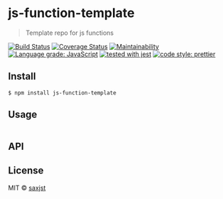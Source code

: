 # js-function-template

> Template repo for js functions

[![Build Status](https://travis-ci.org/saxjst/js-function-template.svg?branch=master)](https://travis-ci.org/saxjst/js-function-template)
[![Coverage Status](https://coveralls.io/repos/github/saxjst/js-function-template/badge.svg?branch=master)](https://coveralls.io/github/saxjst/js-function-template?branch=master)
[![Maintainability](https://api.codeclimate.com/v1/badges/841af7743a474bb61775/maintainability)](https://codeclimate.com/github/saxjst/js-function-template/maintainability)
[![Language grade: JavaScript](https://img.shields.io/lgtm/grade/javascript/g/saxjst/js-function-template.svg?logo=lgtm&logoWidth=18)](https://lgtm.com/projects/g/saxjst/js-function-template/context:javascript)
[![tested with jest](https://img.shields.io/badge/tested_with-jest-99424f.svg)](https://github.com/facebook/jest)
[![code style: prettier](https://img.shields.io/badge/code_style-prettier-ff69b4.svg)](https://github.com/prettier/prettier/)

## Install

```
$ npm install js-function-template
```

## Usage

```js
```

## API

## License

MIT © [saxjst](https://saxjst.com)

